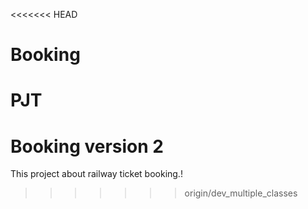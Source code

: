 <<<<<<< HEAD
# Booking
PJT
=======
# Booking version 2
This project about railway ticket booking.!
>>>>>>> origin/dev_multiple_classes
